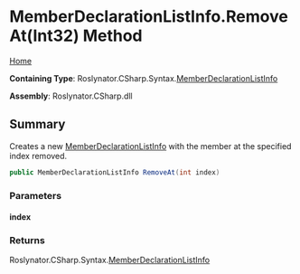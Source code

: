 <a name="_top"></a>

# MemberDeclarationListInfo\.RemoveAt\(Int32\) Method

[Home](../../../../../README.md#_top)

**Containing Type**: Roslynator\.CSharp\.Syntax\.[MemberDeclarationListInfo](../README.md#_top)

**Assembly**: Roslynator\.CSharp\.dll

## Summary

Creates a new [MemberDeclarationListInfo](../README.md#_top) with the member at the specified index removed\.

```csharp
public MemberDeclarationListInfo RemoveAt(int index)
```

### Parameters

#### index

### Returns

Roslynator\.CSharp\.Syntax\.[MemberDeclarationListInfo](../README.md#_top)

